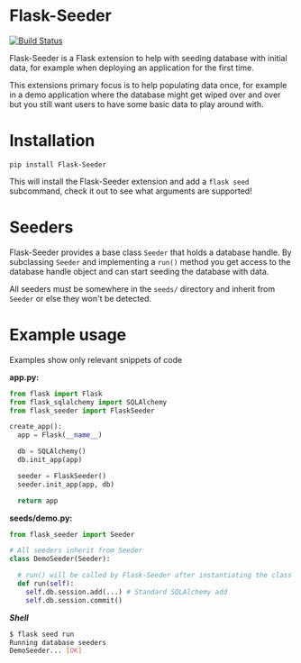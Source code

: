 # Flask-Seeder
[![Build Status](https://travis-ci.org/diddi-/flask-seeder.svg?branch=master)](https://travis-ci.org/diddi-/flask-seeder)

Flask-Seeder is a Flask extension to help with seeding database with initial data, for example when deploying an application for the first time.

This extensions primary focus is to help populating data once, for example in a demo application where the database might get wiped over and over but you still want users to have some basic data to play around with.


# Installation

```
pip install Flask-Seeder
```
This will install the Flask-Seeder extension and add a `flask seed` subcommand, check it out to see what arguments are supported!

# Seeders
Flask-Seeder provides a base class `Seeder` that holds a database handle.
By subclassing `Seeder` and implementing a `run()` method you get access to the database handle object and can start seeding the database with data.

All seeders must be somewhere in the `seeds/` directory and inherit from `Seeder` or else they won't be detected.

# Example usage
Examples show only relevant snippets of code

**app.py:**
```python
from flask import Flask
from flask_sqlalchemy import SQLAlchemy
from flask_seeder import FlaskSeeder

create_app():
  app = Flask(__name__)

  db = SQLAlchemy()
  db.init_app(app)

  seeder = FlaskSeeder()
  seeder.init_app(app, db)

  return app
```

**seeds/demo.py:**
```python
from flask_seeder import Seeder

# All seeders inherit from Seeder
class DemoSeeder(Seeder):

  # run() will be called by Flask-Seeder after instantiating the class
  def run(self):
    self.db.session.add(...) # Standard SQLAlchemy add
    self.db.session.commit()
```

***Shell***
```bash
$ flask seed run
Running database seeders
DemoSeeder... [OK]
```
